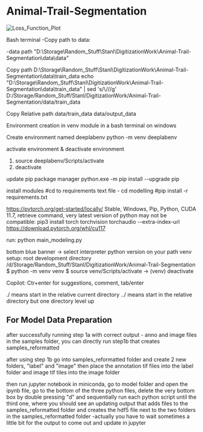 # Animal-Trail-Segmentation


![Loss_Function_Plot](https://cdn.discordapp.com/attachments/1073807316593410171/1087915783558004826/image.png)



Bash terminal
-Copy path to data:

-data path
"D:\Storage\Random_Stuff\Stanl\DigitizationWork\Animal-Trail-Segmentation\data\data"

Copy path
D:\Storage\Random_Stuff\Stanl\DigitizationWork\Animal-Trail-Segmentation\data\train_data
echo "D:\Storage\Random_Stuff\Stanl\DigitizationWork\Animal-Trail-Segmentation\data\train_data" | sed 's/\\/\//g'
D:/Storage/Random_Stuff/Stanl/DigitizationWork/Animal-Trail-Segmentation/data/train_data

Copy Relative path
data/train_data
data/output_data

Environment creation in venv module in a bash terminal on windows

Create environment named deeplabenv
python -m venv deeplabenv

activate environment & deactivate environment
1. source deeplabenv/Scripts/activate
2. deactivate 

update pip package manager
python.exe -m pip install --upgrade pip

install modules
#cd to requirements text file - cd modelling
#pip install -r requirements.txt

https://pytorch.org/get-started/locally/
Stable, Windows, Pip, Python, CUDA 11.7, retrieve command, very latest version of python may not be compatible:
pip3 install torch torchvision torchaudio --extra-index-url https://download.pytorch.org/whl/cu117

run:
python main_modeling.py

bottom blue banner -> select interpreter python version on your path
venv setup: 
root development directory /d/Storage/Random_Stuff/Stanl/DigitizationWork/Animal-Trail-Segmentation
$ python -m venv venv
$ source venv/Scripts/activate 
-> (venv)
deactivate

Copilot:
Ctr+enter for suggestions, comment, tab/enter

./ means start in the relative current directory 
../ means start in the relative directory but one directory level up 


## For Model Data Preparation

after successfully running step 1a with correct output - anno and image files in the samples folder, 
you can directly run step1b that creates samples_reformatted

after using step 1b go into samples_reformatted folder and create 2 new folders, "label" and "image"
then place the annotation tif files into the label folder and image tif tiles into the image folder

then run jupyter notebook in miniconda, go to model folder and open the ipynb file, go to the
bottom of the three python files, delete the very bottom box by double pressing "d" and sequentially
run each python script until the third one, where you should see an updating output that adds files to the
samples_reformatted folder and creates the hdf5 file next to the two folders in the samples_reformatted folder
-actually you have to wait sometimes a little bit for the output to come out and update in jupyter
